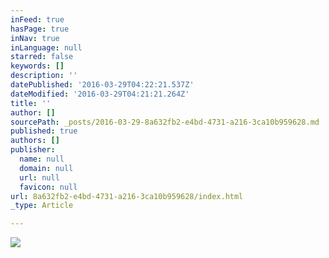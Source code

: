 ```yaml
---
inFeed: true
hasPage: true
inNav: true
inLanguage: null
starred: false
keywords: []
description: ''
datePublished: '2016-03-29T04:22:21.537Z'
dateModified: '2016-03-29T04:21:21.264Z'
title: ''
author: []
sourcePath: _posts/2016-03-29-8a632fb2-e4bd-4731-a216-3ca10b959628.md
published: true
authors: []
publisher:
  name: null
  domain: null
  url: null
  favicon: null
url: 8a632fb2-e4bd-4731-a216-3ca10b959628/index.html
_type: Article

---
```

![](https://the-grid-user-content.s3-us-west-2.amazonaws.com/e01bf690-5a22-42e6-8dcf-a8f0c24c3366.jpg)